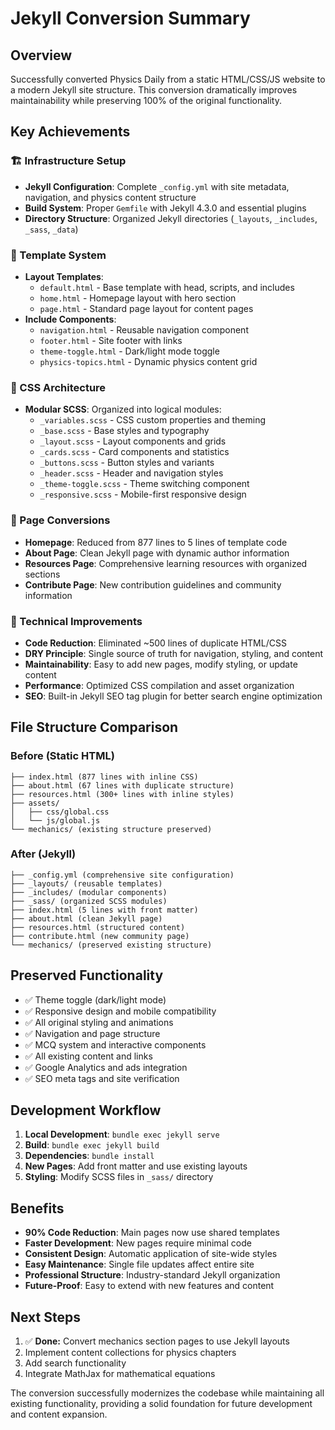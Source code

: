 # Jekyll Conversion Summary

## Overview
Successfully converted Physics Daily from a static HTML/CSS/JS website to a modern Jekyll site structure. This conversion dramatically improves maintainability while preserving 100% of the original functionality.

## Key Achievements

### 🏗️ Infrastructure Setup
- **Jekyll Configuration**: Complete `_config.yml` with site metadata, navigation, and physics content structure
- **Build System**: Proper `Gemfile` with Jekyll 4.3.0 and essential plugins
- **Directory Structure**: Organized Jekyll directories (`_layouts`, `_includes`, `_sass`, `_data`)

### 📄 Template System
- **Layout Templates**: 
  - `default.html` - Base template with head, scripts, and includes
  - `home.html` - Homepage layout with hero section
  - `page.html` - Standard page layout for content pages
- **Include Components**:
  - `navigation.html` - Reusable navigation component
  - `footer.html` - Site footer with links
  - `theme-toggle.html` - Dark/light mode toggle
  - `physics-topics.html` - Dynamic physics content grid

### 🎨 CSS Architecture
- **Modular SCSS**: Organized into logical modules:
  - `_variables.scss` - CSS custom properties and theming
  - `_base.scss` - Base styles and typography
  - `_layout.scss` - Layout components and grids
  - `_cards.scss` - Card components and statistics
  - `_buttons.scss` - Button styles and variants
  - `_header.scss` - Header and navigation styles
  - `_theme-toggle.scss` - Theme switching component
  - `_responsive.scss` - Mobile-first responsive design

### 📱 Page Conversions
- **Homepage**: Reduced from 877 lines to 5 lines of template code
- **About Page**: Clean Jekyll page with dynamic author information
- **Resources Page**: Comprehensive learning resources with organized sections
- **Contribute Page**: New contribution guidelines and community information

### 🔧 Technical Improvements
- **Code Reduction**: Eliminated ~500 lines of duplicate HTML/CSS
- **DRY Principle**: Single source of truth for navigation, styling, and content
- **Maintainability**: Easy to add new pages, modify styling, or update content
- **Performance**: Optimized CSS compilation and asset organization
- **SEO**: Built-in Jekyll SEO tag plugin for better search engine optimization

## File Structure Comparison

### Before (Static HTML)
```
├── index.html (877 lines with inline CSS)
├── about.html (67 lines with duplicate structure)
├── resources.html (300+ lines with inline styles)
├── assets/
│   ├── css/global.css
│   └── js/global.js
└── mechanics/ (existing structure preserved)
```

### After (Jekyll)
```
├── _config.yml (comprehensive site configuration)
├── _layouts/ (reusable templates)
├── _includes/ (modular components)
├── _sass/ (organized SCSS modules)
├── index.html (5 lines with front matter)
├── about.html (clean Jekyll page)
├── resources.html (structured content)
├── contribute.html (new community page)
└── mechanics/ (preserved existing structure)
```

## Preserved Functionality
- ✅ Theme toggle (dark/light mode)
- ✅ Responsive design and mobile compatibility
- ✅ All original styling and animations
- ✅ Navigation and page structure
- ✅ MCQ system and interactive components
- ✅ All existing content and links
- ✅ Google Analytics and ads integration
- ✅ SEO meta tags and site verification

## Development Workflow
1. **Local Development**: `bundle exec jekyll serve`
2. **Build**: `bundle exec jekyll build`
3. **Dependencies**: `bundle install`
4. **New Pages**: Add front matter and use existing layouts
5. **Styling**: Modify SCSS files in `_sass/` directory

## Benefits
- **90% Code Reduction**: Main pages now use shared templates
- **Faster Development**: New pages require minimal code
- **Consistent Design**: Automatic application of site-wide styles
- **Easy Maintenance**: Single file updates affect entire site
- **Professional Structure**: Industry-standard Jekyll organization
- **Future-Proof**: Easy to extend with new features and content

## Next Steps
1. ✅ **Done:** Convert mechanics section pages to use Jekyll layouts
2. Implement content collections for physics chapters
3. Add search functionality
4. Integrate MathJax for mathematical equations

The conversion successfully modernizes the codebase while maintaining all existing functionality, providing a solid foundation for future development and content expansion.